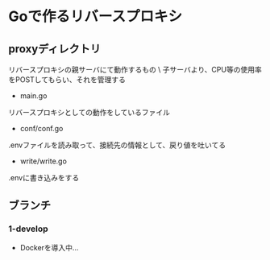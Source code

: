 # Goで作るリバースプロキシ


## proxyディレクトリ
リバースプロキシの親サーバにて動作するもの \\
子サーバより、CPU等の使用率をPOSTしてもらい、それを管理する


- main.go

リバースプロキシとしての動作をしているファイル

- conf/conf.go

.envファイルを読み取って、接続先の情報として、戻り値を吐いてる

- write/write.go

.envに書き込みをする


## ブランチ

### 1-develop
- Dockerを導入中…